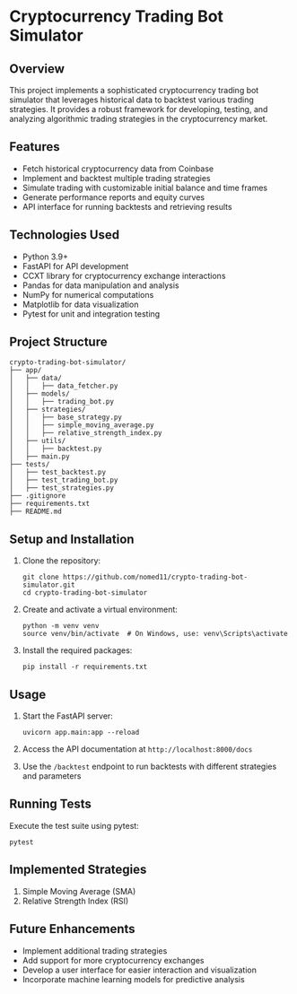 # Cryptocurrency Trading Bot Simulator

## Overview
This project implements a sophisticated cryptocurrency trading bot simulator that leverages historical data to backtest various trading strategies. It provides a robust framework for developing, testing, and analyzing algorithmic trading strategies in the cryptocurrency market.

## Features
- Fetch historical cryptocurrency data from Coinbase
- Implement and backtest multiple trading strategies
- Simulate trading with customizable initial balance and time frames
- Generate performance reports and equity curves
- API interface for running backtests and retrieving results

## Technologies Used
- Python 3.9+
- FastAPI for API development
- CCXT library for cryptocurrency exchange interactions
- Pandas for data manipulation and analysis
- NumPy for numerical computations
- Matplotlib for data visualization
- Pytest for unit and integration testing

## Project Structure
```
crypto-trading-bot-simulator/
├── app/
│   ├── data/
│   │   ├── data_fetcher.py
│   ├── models/
│   │   ├── trading_bot.py
│   ├── strategies/
│   │   ├── base_strategy.py
│   │   ├── simple_moving_average.py
│   │   ├── relative_strength_index.py
│   ├── utils/
│   │   ├── backtest.py
│   ├── main.py
├── tests/
│   ├── test_backtest.py
│   ├── test_trading_bot.py
│   ├── test_strategies.py
├── .gitignore
├── requirements.txt
├── README.md
```

## Setup and Installation
1. Clone the repository:
   ```
   git clone https://github.com/nomed11/crypto-trading-bot-simulator.git
   cd crypto-trading-bot-simulator
   ```

2. Create and activate a virtual environment:
   ```
   python -m venv venv
   source venv/bin/activate  # On Windows, use: venv\Scripts\activate
   ```

3. Install the required packages:
   ```
   pip install -r requirements.txt
   ```

## Usage
1. Start the FastAPI server:
   ```
   uvicorn app.main:app --reload
   ```

2. Access the API documentation at `http://localhost:8000/docs`

3. Use the `/backtest` endpoint to run backtests with different strategies and parameters

## Running Tests
Execute the test suite using pytest:
```
pytest
```

## Implemented Strategies
1. Simple Moving Average (SMA)
2. Relative Strength Index (RSI)

## Future Enhancements
- Implement additional trading strategies
- Add support for more cryptocurrency exchanges
- Develop a user interface for easier interaction and visualization
- Incorporate machine learning models for predictive analysis
